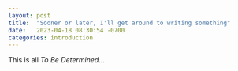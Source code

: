 ```yaml
---
layout: post
title:  "Sooner or later, I'll get around to writing something"
date:   2023-04-18 08:30:54 -0700
categories: introduction
---
```


This is all *To Be Determined*...
